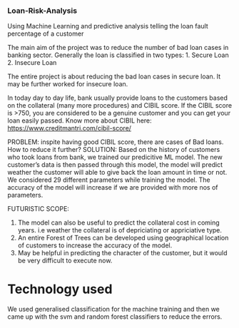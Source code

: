 ### Loan-Risk-Analysis
Using Machine Learning and predictive analysis telling the loan fault percentage of a customer


The main aim of the project was to reduce the number of bad loan cases in banking sector. 
Generally the loan is classified in two types:
	1. Secure Loan
	2. Insecure Loan


The entire project is about reducing the bad loan cases in secure loan. It may be further worked for insecure loan.

In today day to day life, bank usually provide loans to the customers based on the collateral (many more procedures) and CIBIL score.
If the CIBIL score is >750, you are considered to be a genuine customer and you can get your loan easily passed.  Know more about CIBIL here: https://www.creditmantri.com/cibil-score/

PROBLEM: inspite having good CIBIL score, there are cases of Bad loans. How to reduce it further?
SOLUTION:
Based on the history of customers who took loans from bank, we trained our predicitive ML model. 
The new customer’s data is then passed through this model, the model will predict weather the customer will able to give back the loan amount in time or not.
We considered 29 different parameters while training the model. The accuracy of the model will increase if we are provided with more nos of parameters.

FUTURISTIC SCOPE:
1. The model can also be useful to predict the collateral cost in coming years. i.e weather the collateral is of depriciating or appriciative type.
2.  An entire Forest of Trees can be developed using geographical location of customers to increase the accuracy of the model.
3. May be helpful in predicting the character of the customer, but it would be very difficult to execute now.


# Technology used
We used generalised classification for the machine training and then we came up with the svm and random forest classifiers to reduce  the errors. 
